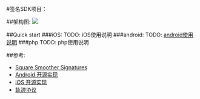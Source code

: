 #签名SDK项目：

##架构图:
![](https://github.com/qiandaibao/signature/raw/master/doc/%E7%AD%BE%E5%90%8DSDK.png)

##Quick start
###iOS:
TODO: iOS使用说明
###android:
TODO: [android使用说明](https://github.com/qiandaibao/signature/wiki/接口说明)
###php
TODO: php使用说明

##参考:
* [Square Smoother Signatures]( http://corner.squareup.com/2012/07/smoother-signatures.html )
* [Android 开源实现](https://github.com/gcacace/android-signaturepad)
* [iOS 开源实现]( https://www.altamiracorp.com/blog/employee-posts/capture-a-signature-on-ios )
* [轨迹协议](https://github.com/huachangli/signature/wiki/轨迹协议)
